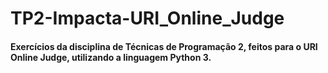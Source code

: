 # TP2-Impacta-URI_Online_Judge
#### Exercícios da disciplina de Técnicas de Programação 2, feitos para o URI Online Judge, utilizando a linguagem Python 3.
